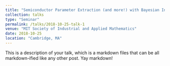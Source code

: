 ```yaml
---
title: "Semiconductor Parameter Extraction (and more!) with Bayesian Inference"
collection: talks
type: "Seminar"
permalink: /talks/2018-10-25-talk-1
venue: "MIT Society of Industrial and Applied Mathematics"
date: 2018-10-25
location: "Cambridge, MA"
---
```


This is a description of your talk, which is a markdown files that can be all markdown-ified like any other post. Yay markdown!
